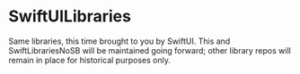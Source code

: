 # SwiftUILibraries
Same libraries, this time brought to you by SwiftUI. This and SwiftLibrariesNoSB will be maintained going forward; other library repos will remain in place for historical purposes only.
